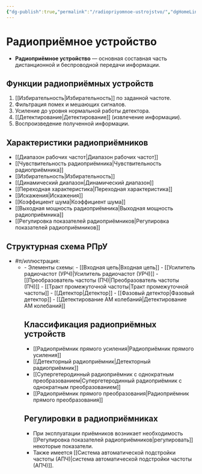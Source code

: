 ```yaml
---
{"dg-publish":true,"permalink":"/radiopriyomnoe-ustrojstvo/","dgHomeLink":true,"dgPassFrontmatter":false}
---
```



# Радиоприёмное устройство

- **Радиоприёмное устройство** — основная составная часть дистанционной и беспроводной передачи информации.

## Функции радиоприёмных устройств

1. [[Избирательность|Избирательность]] по заданной частоте.
2. Фильтрация помех и мешающих сигналов.
3. Усиление до уровня нормальной работы детектора.
4. [[Детектирование|Детектирование]] (извлечение информации).
5. Воспроизведение полученной информации.

## Характеристики радиоприёмников

- [[Диапазон рабочих частот|Диапазон рабочих частот]]
- [[Чувствительность радиоприёмника|Чувствительность радиоприёмника]]
- [[Избирательность|Избирательность]]
- [[Динамический диапазон|Динамический диапазон]]
- [[Переходная характеристика|Переходная характеристика]]
- [[Искажения|Искажения]]
- [[Коэффициент шума|Коэффициент шума]]
- [[Выходная мощность радиоприёмника|Выходная мощность радиоприёмника]]
- [[Регулировка показателей радиоприёмников|Регулировка показателей радиоприёмников]]

## Структурная схема РПрУ

- #π/иллюстрация:
	- <style>
.container {font-family: sans-serif; text-align: center;}
.button-wrapper button {z-index: 1;height: 40px; width: 100px; margin: 10px;padding: 5px;}
.excalidraw .App-menu_top .buttonList { display: flex;}
.excalidraw-wrapper { height: 800px; margin: 50px; position: relative;}
:root[dir="ltr"] .excalidraw .layer-ui__wrapper .zen-mode-transition.App-menu_bottom--transition-left {transform: none;}
</style><script src="https://unpkg.com/react@17/umd/react.production.min.js"></script><script src="https://unpkg.com/react-dom@17/umd/react-dom.production.min.js"></script><script type="text/javascript" src="https://unpkg.com/@excalidraw/excalidraw@0.12.0/dist/excalidraw.production.min.js"></script><div id="Stryktyrnaya_shema_radiopriemnikaexcalidraw.md1"></div><script>(function(){const InitialData={"type":"excalidraw","version":2,"source":"https://excalidraw.com","elements":[{"type":"rectangle","version":45,"versionNonce":816145316,"isDeleted":false,"id":"ghXqC0TDX0u3ArM_Ik_aE","fillStyle":"hachure","strokeWidth":1,"strokeStyle":"dashed","roughness":1,"opacity":100,"angle":0,"x":140.9870848212391,"y":-200,"strokeColor":"#c92a2a","backgroundColor":"#fa5252","width":280,"height":300,"seed":1962700157,"groupIds":[],"strokeSharpness":"round","boundElements":[{"type":"arrow","id":"rhnOtlIZ0YMhfaKW7QBjQ"},{"type":"arrow","id":"uCoALCoanV-YBfiORYOmS"},{"type":"arrow","id":"9ktZrllzgdWyAVyW5kjfO"}],"updated":1644234265504,"link":null},{"type":"line","version":7,"versionNonce":563026076,"isDeleted":false,"id":"945euxI9tKpwsUCegrD-8","fillStyle":"hachure","strokeWidth":1,"strokeStyle":"solid","roughness":1,"opacity":100,"angle":0,"x":-240,"y":-160,"strokeColor":"#000000","backgroundColor":"transparent","width":0,"height":60,"seed":577104637,"groupIds":[],"strokeSharpness":"round","boundElements":[],"updated":1644234265505,"link":null,"startBinding":null,"endBinding":null,"lastCommittedPoint":null,"startArrowhead":null,"endArrowhead":null,"points":[[0,0],[0,60]]},{"type":"line","version":7,"versionNonce":1426149156,"isDeleted":false,"id":"prLwOL2PLbQagvK0i4xPM","fillStyle":"hachure","strokeWidth":1,"strokeStyle":"solid","roughness":1,"opacity":100,"angle":0,"x":-240,"y":-160,"strokeColor":"#000000","backgroundColor":"transparent","width":20,"height":40,"seed":1357682323,"groupIds":[],"strokeSharpness":"round","boundElements":[],"updated":1644234265505,"link":null,"startBinding":null,"endBinding":null,"lastCommittedPoint":null,"startArrowhead":null,"endArrowhead":null,"points":[[0,0],[-20,-40]]},{"type":"line","version":7,"versionNonce":1910088988,"isDeleted":false,"id":"ogy7y8gidihFi2jFYLGxK","fillStyle":"hachure","strokeWidth":1,"strokeStyle":"solid","roughness":1,"opacity":100,"angle":0,"x":-240,"y":-160,"strokeColor":"#000000","backgroundColor":"transparent","width":20,"height":40,"seed":981626077,"groupIds":[],"strokeSharpness":"round","boundElements":[],"updated":1644234265505,"link":null,"startBinding":null,"endBinding":null,"lastCommittedPoint":null,"startArrowhead":null,"endArrowhead":null,"points":[[0,0],[20,-40]]},{"type":"rectangle","version":23,"versionNonce":1842596516,"isDeleted":false,"id":"5GLR7s3c27FN-1K77F5pI","fillStyle":"hachure","strokeWidth":1,"strokeStyle":"solid","roughness":1,"opacity":100,"angle":0,"x":-200,"y":-140,"strokeColor":"#000000","backgroundColor":"transparent","width":80,"height":80,"seed":1755728371,"groupIds":[],"strokeSharpness":"round","boundElements":[{"type":"arrow","id":"mbrU16seYscC5u4FjEIac"},{"type":"arrow","id":"Z7VZbbXtnH5zaGaNA80kz"},{"type":"arrow","id":"kf13xKKLAB4RkqUGwUjYG"}],"updated":1644234265505,"link":null},{"type":"rectangle","version":57,"versionNonce":1646174620,"isDeleted":false,"id":"mbFf8L3o7xeXxJ1Bst3DE","fillStyle":"hachure","strokeWidth":1,"strokeStyle":"solid","roughness":1,"opacity":100,"angle":0,"x":-60,"y":-140,"strokeColor":"#000000","backgroundColor":"transparent","width":180,"height":80,"seed":261796371,"groupIds":[],"strokeSharpness":"round","boundElements":[{"type":"arrow","id":"kf13xKKLAB4RkqUGwUjYG"},{"type":"arrow","id":"uCoALCoanV-YBfiORYOmS"}],"updated":1644234265505,"link":null},{"type":"rectangle","version":86,"versionNonce":1305138724,"isDeleted":false,"id":"dF-YLolXARsNX8EnvRSzh","fillStyle":"hachure","strokeWidth":1,"strokeStyle":"solid","roughness":1,"opacity":100,"angle":0,"x":180.9870848212391,"y":-140,"strokeColor":"#000000","backgroundColor":"transparent","width":80,"height":80,"seed":1050684989,"groupIds":[],"strokeSharpness":"round","boundElements":[{"type":"arrow","id":"uCoALCoanV-YBfiORYOmS"},{"type":"arrow","id":"LbAP2h5nJnYC16edppHJr"}],"updated":1644234265505,"link":null},{"type":"rectangle","version":70,"versionNonce":1771048476,"isDeleted":false,"id":"Pi8WIxymJvE5Q8xo9I_RY","fillStyle":"hachure","strokeWidth":1,"strokeStyle":"solid","roughness":1,"opacity":100,"angle":0,"x":320.98708482123914,"y":-140,"strokeColor":"#000000","backgroundColor":"transparent","width":80,"height":80,"seed":1694374749,"groupIds":[],"strokeSharpness":"round","boundElements":[{"type":"arrow","id":"LjL2W59-x-iPiWCaKLEDI"},{"type":"arrow","id":"2A1H7JwssgPhgAUnufZ7S"},{"type":"arrow","id":"wxTMki5ek20HouiP7abjW"}],"updated":1644234265505,"link":null},{"type":"text","version":19,"versionNonce":1104441764,"isDeleted":false,"id":"6XLjsfSj","fillStyle":"hachure","strokeWidth":1,"strokeStyle":"solid","roughness":1,"opacity":100,"angle":0,"x":-180,"y":-180,"strokeColor":"#000000","backgroundColor":"transparent","width":26,"height":25,"seed":174273619,"groupIds":[],"strokeSharpness":"round","boundElements":[],"updated":1644234265505,"link":null,"fontSize":20,"fontFamily":1,"text":"ВЦ","rawText":"ВЦ","baseline":18,"textAlign":"left","verticalAlign":"top","containerId":null,"originalText":"ВЦ"},{"type":"text","version":10,"versionNonce":1226828444,"isDeleted":false,"id":"RIM5Oqxv","fillStyle":"hachure","strokeWidth":1,"strokeStyle":"solid","roughness":1,"opacity":100,"angle":0,"x":-40,"y":-180,"strokeColor":"#000000","backgroundColor":"transparent","width":34,"height":25,"seed":1841843741,"groupIds":[],"strokeSharpness":"round","boundElements":[],"updated":1644234265505,"link":null,"fontSize":20,"fontFamily":1,"text":"УРЧ","rawText":"УРЧ","baseline":18,"textAlign":"left","verticalAlign":"top","containerId":null,"originalText":"УРЧ"},{"type":"text","version":28,"versionNonce":1226743076,"isDeleted":false,"id":"B15Vk7CT","fillStyle":"hachure","strokeWidth":1,"strokeStyle":"solid","roughness":1,"opacity":100,"angle":0,"x":200.9870848212391,"y":-180,"strokeColor":"#000000","backgroundColor":"transparent","width":29,"height":25,"seed":697912115,"groupIds":[],"strokeSharpness":"round","boundElements":[],"updated":1644234265505,"link":null,"fontSize":20,"fontFamily":1,"text":"СМ","rawText":"СМ","baseline":18,"textAlign":"left","verticalAlign":"top","containerId":null,"originalText":"СМ"},{"type":"rectangle","version":76,"versionNonce":1400911644,"isDeleted":false,"id":"xA3eqdtW3apDN60jKQ2p9","fillStyle":"hachure","strokeWidth":1,"strokeStyle":"solid","roughness":1,"opacity":100,"angle":0,"x":180.9870848212391,"y":0,"strokeColor":"#000000","backgroundColor":"transparent","width":80,"height":80,"seed":23972253,"groupIds":[],"strokeSharpness":"round","boundElements":[{"type":"arrow","id":"LbAP2h5nJnYC16edppHJr"}],"updated":1644234265505,"link":null},{"type":"arrow","version":7,"versionNonce":1293375652,"isDeleted":false,"id":"mbrU16seYscC5u4FjEIac","fillStyle":"hachure","strokeWidth":1,"strokeStyle":"solid","roughness":1,"opacity":100,"angle":0,"x":-240,"y":-100,"strokeColor":"#000000","backgroundColor":"transparent","width":40,"height":0,"seed":923165587,"groupIds":[],"strokeSharpness":"round","boundElements":[],"updated":1644234265505,"link":null,"startBinding":null,"endBinding":{"elementId":"5GLR7s3c27FN-1K77F5pI","focus":0,"gap":1},"lastCommittedPoint":null,"startArrowhead":null,"endArrowhead":"arrow","points":[[0,0],[40,0]]},{"type":"arrow","version":69,"versionNonce":891483036,"isDeleted":false,"id":"kf13xKKLAB4RkqUGwUjYG","fillStyle":"hachure","strokeWidth":1,"strokeStyle":"solid","roughness":1,"opacity":100,"angle":0,"x":-119,"y":-100,"strokeColor":"#000000","backgroundColor":"transparent","width":58,"height":0,"seed":1189697725,"groupIds":[],"strokeSharpness":"round","boundElements":[],"updated":1644234265505,"link":null,"startBinding":{"elementId":"5GLR7s3c27FN-1K77F5pI","gap":1,"focus":0},"endBinding":{"elementId":"mbFf8L3o7xeXxJ1Bst3DE","gap":1,"focus":0},"lastCommittedPoint":null,"startArrowhead":null,"endArrowhead":"arrow","points":[[0,0],[58,0]]},{"type":"arrow","version":98,"versionNonce":1500292132,"isDeleted":false,"id":"uCoALCoanV-YBfiORYOmS","fillStyle":"hachure","strokeWidth":1,"strokeStyle":"solid","roughness":1,"opacity":100,"angle":0,"x":120.98708482123911,"y":-100,"strokeColor":"#000000","backgroundColor":"transparent","width":60,"height":0,"seed":1676565139,"groupIds":[],"strokeSharpness":"round","boundElements":[],"updated":1644234265505,"link":null,"startBinding":{"elementId":"ghXqC0TDX0u3ArM_Ik_aE","focus":-0.3333333333333333,"gap":20.00000000000003},"endBinding":{"elementId":"dF-YLolXARsNX8EnvRSzh","focus":0,"gap":1},"lastCommittedPoint":null,"startArrowhead":null,"endArrowhead":"arrow","points":[[0,0],[60,0]]},{"type":"arrow","version":159,"versionNonce":1279264284,"isDeleted":false,"id":"LjL2W59-x-iPiWCaKLEDI","fillStyle":"hachure","strokeWidth":1,"strokeStyle":"solid","roughness":1,"opacity":100,"angle":0,"x":226.39704491079988,"y":-100,"strokeColor":"#000000","backgroundColor":"transparent","width":93.59003991043926,"height":0,"seed":1394883507,"groupIds":[],"strokeSharpness":"round","boundElements":[],"updated":1644234265505,"link":null,"startBinding":{"elementId":"Xdhjt7fx","focus":2.2217266815341308,"gap":12.217266815341304},"endBinding":{"elementId":"Pi8WIxymJvE5Q8xo9I_RY","focus":0,"gap":1},"lastCommittedPoint":null,"startArrowhead":null,"endArrowhead":"arrow","points":[[0,0],[93.59003991043926,0]]},{"type":"text","version":11,"versionNonce":1410105252,"isDeleted":false,"id":"RkcHxZO2","fillStyle":"hachure","strokeWidth":1,"strokeStyle":"solid","roughness":1,"opacity":100,"angle":0,"x":273.0204303616041,"y":31.066660563151345,"strokeColor":"#000000","backgroundColor":"transparent","width":11,"height":25,"seed":1674511443,"groupIds":[],"strokeSharpness":"round","boundElements":[],"updated":1644234265505,"link":null,"fontSize":20,"fontFamily":1,"text":"Г","rawText":"Г","baseline":18,"textAlign":"left","verticalAlign":"top","containerId":null,"originalText":"Г"},{"type":"text","version":15,"versionNonce":548912284,"isDeleted":false,"id":"HBDYulkR","fillStyle":"hachure","strokeWidth":1,"strokeStyle":"solid","roughness":1,"opacity":100,"angle":0,"x":340.98708482123914,"y":-180,"strokeColor":"#000000","backgroundColor":"transparent","width":27,"height":25,"seed":220784403,"groupIds":[],"strokeSharpness":"round","boundElements":[],"updated":1644234265505,"link":null,"fontSize":20,"fontFamily":1,"text":"ПФ","rawText":"ПФ","baseline":18,"textAlign":"left","verticalAlign":"top","containerId":null,"originalText":"ПФ"},{"type":"rectangle","version":95,"versionNonce":891611940,"isDeleted":false,"id":"7A6HpQYUo_5CdyD5uaVk8","fillStyle":"hachure","strokeWidth":1,"strokeStyle":"solid","roughness":1,"opacity":100,"angle":0,"x":460.98708482123914,"y":-140,"strokeColor":"#000000","backgroundColor":"transparent","width":159.01291517876086,"height":80,"seed":2004348371,"groupIds":[],"strokeSharpness":"round","boundElements":[{"type":"arrow","id":"wxTMki5ek20HouiP7abjW"},{"type":"arrow","id":"2A1H7JwssgPhgAUnufZ7S"}],"updated":1644234265505,"link":null},{"type":"arrow","version":231,"versionNonce":1280166172,"isDeleted":false,"id":"wxTMki5ek20HouiP7abjW","fillStyle":"hachure","strokeWidth":1,"strokeStyle":"solid","roughness":1,"opacity":100,"angle":0,"x":401.98708482123914,"y":-100,"strokeColor":"#000000","backgroundColor":"transparent","width":57.99999999999994,"height":0,"seed":1319423197,"groupIds":[],"strokeSharpness":"round","boundElements":[],"updated":1644234265505,"link":null,"startBinding":{"elementId":"Pi8WIxymJvE5Q8xo9I_RY","gap":1,"focus":0},"endBinding":{"elementId":"7A6HpQYUo_5CdyD5uaVk8","gap":1,"focus":0},"lastCommittedPoint":null,"startArrowhead":null,"endArrowhead":"arrow","points":[[0,0],[57.99999999999994,0]]},{"type":"rectangle","version":106,"versionNonce":1059317412,"isDeleted":false,"id":"bMWt7szm0YChTqBGUMhJo","fillStyle":"hachure","strokeWidth":1,"strokeStyle":"solid","roughness":1,"opacity":100,"angle":0,"x":678.6446917514689,"y":-140,"strokeColor":"#000000","backgroundColor":"transparent","width":180,"height":80,"seed":1097683379,"groupIds":[],"strokeSharpness":"round","boundElements":[{"type":"arrow","id":"qp_WG8X0s33tSaKR8flUX"},{"type":"arrow","id":"2A1H7JwssgPhgAUnufZ7S"},{"type":"arrow","id":"wd9jimY6dqN8MpunOanpF"}],"updated":1644234265505,"link":null},{"type":"arrow","version":295,"versionNonce":577652124,"isDeleted":false,"id":"qp_WG8X0s33tSaKR8flUX","fillStyle":"hachure","strokeWidth":1,"strokeStyle":"solid","roughness":1,"opacity":100,"angle":0,"x":619.6446917514689,"y":-100,"strokeColor":"#000000","backgroundColor":"transparent","width":58,"height":0,"seed":1410340605,"groupIds":[],"strokeSharpness":"round","boundElements":[],"updated":1644234265505,"link":null,"startBinding":null,"endBinding":{"elementId":"bMWt7szm0YChTqBGUMhJo","focus":0,"gap":1},"lastCommittedPoint":null,"startArrowhead":null,"endArrowhead":"arrow","points":[[0,0],[58,0]]},{"type":"rectangle","version":106,"versionNonce":917991972,"isDeleted":false,"id":"L7TgO8XQ-UkTZRmF4zMiw","fillStyle":"hachure","strokeWidth":1,"strokeStyle":"solid","roughness":1,"opacity":100,"angle":0,"x":920.2535294195824,"y":-136.66666666666697,"strokeColor":"#000000","backgroundColor":"transparent","width":80,"height":80,"seed":1072878045,"groupIds":[],"strokeSharpness":"round","boundElements":[{"type":"arrow","id":"wd9jimY6dqN8MpunOanpF"},{"type":"arrow","id":"2A1H7JwssgPhgAUnufZ7S"},{"type":"arrow","id":"ytfgNAxtrE84ZfGVwHEaE"}],"updated":1644234265505,"link":null},{"type":"arrow","version":324,"versionNonce":1212887580,"isDeleted":false,"id":"wd9jimY6dqN8MpunOanpF","fillStyle":"hachure","strokeWidth":1,"strokeStyle":"solid","roughness":1,"opacity":100,"angle":0,"x":860.2535294195824,"y":-96.66666666666697,"strokeColor":"#000000","backgroundColor":"transparent","width":60,"height":0,"seed":180455027,"groupIds":[],"strokeSharpness":"round","boundElements":[],"updated":1644234265505,"link":null,"startBinding":{"elementId":"bMWt7szm0YChTqBGUMhJo","focus":0.08333333333332578,"gap":1.6088376681134378},"endBinding":{"elementId":"L7TgO8XQ-UkTZRmF4zMiw","focus":0,"gap":1},"lastCommittedPoint":null,"startArrowhead":null,"endArrowhead":"arrow","points":[[0,0],[60,0]]},{"type":"arrow","version":224,"versionNonce":449678756,"isDeleted":false,"id":"LbAP2h5nJnYC16edppHJr","fillStyle":"hachure","strokeWidth":1,"strokeStyle":"solid","roughness":1,"opacity":100,"angle":0,"x":220.9870848212391,"y":0,"strokeColor":"#000000","backgroundColor":"transparent","width":0.8333333333337123,"height":56.733327229817405,"seed":1589616989,"groupIds":[],"strokeSharpness":"round","boundElements":[],"updated":1644234265505,"link":null,"startBinding":{"elementId":"xA3eqdtW3apDN60jKQ2p9","focus":-0.014475971424807227,"gap":1},"endBinding":{"elementId":"dF-YLolXARsNX8EnvRSzh","focus":-0.03618992856201562,"gap":3.266672770182595},"lastCommittedPoint":null,"startArrowhead":null,"endArrowhead":"arrow","points":[[0,0],[0.8333333333337123,-56.733327229817405]]},{"type":"text","version":18,"versionNonce":1826000540,"isDeleted":false,"id":"Xxqa7IHX","fillStyle":"hachure","strokeWidth":1,"strokeStyle":"solid","roughness":1,"opacity":100,"angle":0,"x":480.98708482123914,"y":-180,"strokeColor":"#000000","backgroundColor":"transparent","width":36,"height":25,"seed":1348136445,"groupIds":[],"strokeSharpness":"round","boundElements":[],"updated":1644234265505,"link":null,"fontSize":20,"fontFamily":1,"text":"УПЧ","rawText":"УПЧ","baseline":18,"textAlign":"left","verticalAlign":"top","containerId":null,"originalText":"УПЧ"},{"type":"text","version":25,"versionNonce":1553217828,"isDeleted":false,"id":"qerfqVCf","fillStyle":"hachure","strokeWidth":1,"strokeStyle":"solid","roughness":1,"opacity":100,"angle":0,"x":758.6446917514689,"y":-180,"strokeColor":"#000000","backgroundColor":"transparent","width":16,"height":25,"seed":491718077,"groupIds":[],"strokeSharpness":"round","boundElements":[],"updated":1644234265505,"link":null,"fontSize":20,"fontFamily":1,"text":"Д","rawText":"Д","baseline":18,"textAlign":"left","verticalAlign":"top","containerId":null,"originalText":"Д"},{"type":"text","version":35,"versionNonce":281172764,"isDeleted":false,"id":"o0EBTj88","fillStyle":"hachure","strokeWidth":1,"strokeStyle":"solid","roughness":1,"opacity":100,"angle":0,"x":938.6446917514689,"y":-180,"strokeColor":"#000000","backgroundColor":"transparent","width":32,"height":25,"seed":221001683,"groupIds":[],"strokeSharpness":"round","boundElements":[],"updated":1644234265505,"link":null,"fontSize":20,"fontFamily":1,"text":"УНЧ","rawText":"УНЧ","baseline":18,"textAlign":"left","verticalAlign":"top","containerId":null,"originalText":"УНЧ"},{"type":"arrow","version":181,"versionNonce":393835684,"isDeleted":false,"id":"ytfgNAxtrE84ZfGVwHEaE","fillStyle":"hachure","strokeWidth":1,"strokeStyle":"solid","roughness":1,"opacity":100,"angle":0,"x":1000.2535294195824,"y":-96.66666666666697,"strokeColor":"#000000","backgroundColor":"transparent","width":60,"height":0,"seed":4248573,"groupIds":[],"strokeSharpness":"round","boundElements":[],"updated":1644234265505,"link":null,"startBinding":{"elementId":"L7TgO8XQ-UkTZRmF4zMiw","focus":0,"gap":1},"endBinding":null,"lastCommittedPoint":null,"startArrowhead":null,"endArrowhead":"arrow","points":[[0,0],[60,0]]},{"type":"text","version":122,"versionNonce":1317050268,"isDeleted":false,"id":"9AHAdKt9","fillStyle":"hachure","strokeWidth":1,"strokeStyle":"dashed","roughness":1,"opacity":100,"angle":0,"x":520.9870848212391,"y":20,"strokeColor":"#c92a2a","backgroundColor":"#fa5252","width":169,"height":50,"seed":1055661171,"groupIds":[],"strokeSharpness":"round","boundElements":[],"updated":1644234265505,"link":null,"fontSize":20,"fontFamily":1,"text":"Преобразователь\nчастоты","rawText":"Преобразователь\nчастоты","baseline":43,"textAlign":"left","verticalAlign":"top","containerId":null,"originalText":"Преобразователь\nчастоты"},{"type":"arrow","version":201,"versionNonce":1227571236,"isDeleted":false,"id":"rhnOtlIZ0YMhfaKW7QBjQ","fillStyle":"hachure","strokeWidth":1,"strokeStyle":"dashed","roughness":1,"opacity":100,"angle":0,"x":500.98708482123914,"y":40,"strokeColor":"#c92a2a","backgroundColor":"#fa5252","width":79,"height":0,"seed":1534377277,"groupIds":[],"strokeSharpness":"round","boundElements":[],"updated":1644234265505,"link":null,"startBinding":null,"endBinding":{"elementId":"ghXqC0TDX0u3ArM_Ik_aE","focus":0.6,"gap":1},"lastCommittedPoint":null,"startArrowhead":null,"endArrowhead":"arrow","points":[[0,0],[-79,0]]},{"type":"line","version":99,"versionNonce":838623388,"isDeleted":false,"id":"7hiy2SgTsJcJq0giToXfu","fillStyle":"hachure","strokeWidth":1,"strokeStyle":"solid","roughness":1,"opacity":100,"angle":0,"x":-179.6881057067681,"y":-113.81084117924043,"strokeColor":"#000000","backgroundColor":"transparent","width":31.579640036887554,"height":8.571428571428612,"seed":1215635996,"groupIds":[],"strokeSharpness":"round","boundElements":[],"updated":1644234265505,"link":null,"startBinding":null,"endBinding":null,"lastCommittedPoint":null,"startArrowhead":null,"endArrowhead":null,"points":[[0,0],[13.008211465458999,-6.145838243912976],[19.436782894030443,2.4255903275156356],[31.579640036887554,-3.2886953867700868]]},{"type":"line","version":104,"versionNonce":1122797348,"isDeleted":false,"id":"epnPDM8pzbtEG20l-l4s6","fillStyle":"hachure","strokeWidth":1,"strokeStyle":"solid","roughness":1,"opacity":100,"angle":0,"x":-179.1000448313076,"y":-93.40557728742428,"strokeColor":"#000000","backgroundColor":"transparent","width":31.579640036887554,"height":8.571428571428612,"seed":1425338660,"groupIds":[],"strokeSharpness":"round","boundElements":[],"updated":1644234265505,"link":null,"startBinding":null,"endBinding":null,"lastCommittedPoint":null,"startArrowhead":null,"endArrowhead":null,"points":[[0,0],[13.008211465458999,-6.145838243912976],[19.436782894030443,2.4255903275156356],[31.579640036887554,-3.2886953867700868]]},{"type":"line","version":99,"versionNonce":358477084,"isDeleted":false,"id":"ZPPnRK2ZZhhPAeidTnJXg","fillStyle":"hachure","strokeWidth":1,"strokeStyle":"solid","roughness":1,"opacity":100,"angle":0,"x":-180,"y":-73.85416175608701,"strokeColor":"#000000","backgroundColor":"transparent","width":31.579640036887554,"height":8.571428571428612,"seed":154222372,"groupIds":[],"strokeSharpness":"round","boundElements":[],"updated":1644234265505,"link":null,"startBinding":null,"endBinding":null,"lastCommittedPoint":null,"startArrowhead":null,"endArrowhead":null,"points":[[0,0],[13.008211465458999,-6.145838243912976],[19.436782894030443,2.4255903275156356],[31.579640036887554,-3.2886953867700868]]},{"type":"line","version":100,"versionNonce":1771569828,"isDeleted":false,"id":"k6xgNFmMOD0nP-TXlcZkR","fillStyle":"hachure","strokeWidth":1,"strokeStyle":"solid","roughness":1,"opacity":100,"angle":0,"x":-25.625,"y":-121.875,"strokeColor":"#000000","backgroundColor":"transparent","width":39.43678289403044,"height":42.425590327515636,"seed":1988475556,"groupIds":[],"strokeSharpness":"sharp","boundElements":[],"updated":1644234265505,"link":null,"startBinding":null,"endBinding":null,"lastCommittedPoint":null,"startArrowhead":null,"endArrowhead":null,"points":[[0,0],[0.1510686083162227,42.425590327515636],[39.43678289403044,19.568447470372746],[0,0]]},{"type":"line","version":83,"versionNonce":500820380,"isDeleted":false,"id":"wZsDWtDig2uhmJ0UrDgHy","fillStyle":"hachure","strokeWidth":1,"strokeStyle":"solid","roughness":1,"opacity":100,"angle":0,"x":200.9870848212391,"y":20,"strokeColor":"#000000","backgroundColor":"transparent","width":39.43678289403044,"height":42.425590327515636,"seed":1816248348,"groupIds":[],"strokeSharpness":"sharp","boundElements":[],"updated":1644234265505,"link":null,"startBinding":null,"endBinding":null,"lastCommittedPoint":null,"startArrowhead":null,"endArrowhead":null,"points":[[0,0],[0.1510686083162227,42.425590327515636],[39.43678289403044,19.568447470372746],[0,0]]},{"type":"line","version":95,"versionNonce":877137444,"isDeleted":false,"id":"sBQX1OC1jjlOg1Iq3EmKW","fillStyle":"hachure","strokeWidth":1,"strokeStyle":"solid","roughness":1,"opacity":100,"angle":0,"x":490.98708482123914,"y":-120,"strokeColor":"#000000","backgroundColor":"transparent","width":39.43678289403044,"height":42.425590327515636,"seed":1104076708,"groupIds":[],"strokeSharpness":"sharp","boundElements":[],"updated":1644234265505,"link":null,"startBinding":null,"endBinding":null,"lastCommittedPoint":null,"startArrowhead":null,"endArrowhead":null,"points":[[0,0],[0.1510686083162227,42.425590327515636],[39.43678289403044,19.568447470372746],[0,0]]},{"type":"line","version":100,"versionNonce":513955356,"isDeleted":false,"id":"akq_hLtXtCdwZ8aIg2Pal","fillStyle":"hachure","strokeWidth":1,"strokeStyle":"solid","roughness":1,"opacity":100,"angle":0,"x":940.2535294195824,"y":-116.66666666666697,"strokeColor":"#000000","backgroundColor":"transparent","width":39.43678289403044,"height":42.425590327515636,"seed":785079452,"groupIds":[],"strokeSharpness":"sharp","boundElements":[],"updated":1644234265505,"link":null,"startBinding":null,"endBinding":null,"lastCommittedPoint":null,"startArrowhead":null,"endArrowhead":null,"points":[[0,0],[0.1510686083162227,42.425590327515636],[39.43678289403044,19.568447470372746],[0,0]]},{"type":"line","version":62,"versionNonce":1407887780,"isDeleted":false,"id":"m3Ipt5G8e-6iSQEupUULZ","fillStyle":"hachure","strokeWidth":1,"strokeStyle":"solid","roughness":1,"opacity":100,"angle":0,"x":679.3107833798416,"y":-59.38068034872413,"strokeColor":"#000000","backgroundColor":"transparent","width":179.33390837162733,"height":80.61931965127587,"seed":1207146396,"groupIds":[],"strokeSharpness":"sharp","boundElements":[],"updated":1644234265505,"link":null,"startBinding":null,"endBinding":null,"lastCommittedPoint":null,"startArrowhead":null,"endArrowhead":null,"points":[[0,0],[179.33390837162733,-80.61931965127587]]},{"type":"line","version":590,"versionNonce":883503772,"isDeleted":false,"id":"26N4jW-DD86Nkn9dtVDFz","fillStyle":"hachure","strokeWidth":1,"strokeStyle":"solid","roughness":1,"opacity":100,"angle":0,"x":694.9897784125152,"y":-126.3551106129763,"strokeColor":"#000000","backgroundColor":"transparent","width":27.688979024845338,"height":7.5154151741445245,"seed":932144156,"groupIds":[],"strokeSharpness":"round","boundElements":[],"updated":1644234265505,"link":null,"startBinding":null,"endBinding":null,"lastCommittedPoint":null,"startArrowhead":null,"endArrowhead":null,"points":[[0,0],[11.405579480865624,-5.38866136621645],[17.042140861474078,2.1267538079280746],[27.688979024845338,-2.883522974834918]]},{"type":"line","version":569,"versionNonce":732812580,"isDeleted":false,"id":"J-_2gBT7ByMRkxeiosQfC","fillStyle":"hachure","strokeWidth":1,"strokeStyle":"solid","roughness":1,"opacity":100,"angle":0,"x":695.635565644829,"y":-108.56293415210199,"strokeColor":"#000000","backgroundColor":"transparent","width":27.688979024845338,"height":7.5154151741445245,"seed":1453161380,"groupIds":[],"strokeSharpness":"round","boundElements":[],"updated":1644234265505,"link":null,"startBinding":null,"endBinding":null,"lastCommittedPoint":null,"startArrowhead":null,"endArrowhead":null,"points":[[0,0],[11.405579480865624,-5.38866136621645],[17.042140861474078,2.1267538079280746],[27.688979024845338,-2.883522974834918]]},{"type":"line","version":565,"versionNonce":245399324,"isDeleted":false,"id":"SBgcXdaanIgI6_ES8rrUP","fillStyle":"hachure","strokeWidth":1,"strokeStyle":"solid","roughness":1,"opacity":100,"angle":0,"x":694.992628452502,"y":-91.32644571662806,"strokeColor":"#000000","backgroundColor":"transparent","width":27.688979024845338,"height":7.5154151741445245,"seed":147095708,"groupIds":[],"strokeSharpness":"round","boundElements":[],"updated":1644234265505,"link":null,"startBinding":null,"endBinding":null,"lastCommittedPoint":null,"startArrowhead":null,"endArrowhead":null,"points":[[0,0],[11.405579480865624,-5.38866136621645],[17.042140861474078,2.1267538079280746],[27.688979024845338,-2.883522974834918]]},{"type":"line","version":618,"versionNonce":150966436,"isDeleted":false,"id":"i886LmgoipULeqkZ_dHe0","fillStyle":"hachure","strokeWidth":1,"strokeStyle":"solid","roughness":1,"opacity":100,"angle":0,"x":817.8165106081268,"y":-104.63791256511662,"strokeColor":"#000000","backgroundColor":"transparent","width":27.688979024845338,"height":7.5154151741445245,"seed":40117284,"groupIds":[],"strokeSharpness":"round","boundElements":[],"updated":1644234265505,"link":null,"startBinding":null,"endBinding":null,"lastCommittedPoint":null,"startArrowhead":null,"endArrowhead":null,"points":[[0,0],[11.405579480865624,-5.38866136621645],[17.042140861474078,2.1267538079280746],[27.688979024845338,-2.883522974834918]]},{"type":"line","version":591,"versionNonce":888814492,"isDeleted":false,"id":"UjBvDIv32zhrFsLjDTUgJ","fillStyle":"hachure","strokeWidth":1,"strokeStyle":"solid","roughness":1,"opacity":100,"angle":0,"x":818.4622978404406,"y":-86.8457361042423,"strokeColor":"#000000","backgroundColor":"transparent","width":27.688979024845338,"height":7.5154151741445245,"seed":1618649116,"groupIds":[],"strokeSharpness":"round","boundElements":[],"updated":1644234265505,"link":null,"startBinding":null,"endBinding":null,"lastCommittedPoint":null,"startArrowhead":null,"endArrowhead":null,"points":[[0,0],[11.405579480865624,-5.38866136621645],[17.042140861474078,2.1267538079280746],[27.688979024845338,-2.883522974834918]]},{"type":"line","version":593,"versionNonce":1536023588,"isDeleted":false,"id":"3EClytjQyavwAo7r_hCVF","fillStyle":"hachure","strokeWidth":1,"strokeStyle":"solid","roughness":1,"opacity":100,"angle":0,"x":817.8193606481137,"y":-69.60924766876836,"strokeColor":"#000000","backgroundColor":"transparent","width":27.688979024845338,"height":7.5154151741445245,"seed":1913913252,"groupIds":[],"strokeSharpness":"round","boundElements":[],"updated":1644234265505,"link":null,"startBinding":null,"endBinding":null,"lastCommittedPoint":null,"startArrowhead":null,"endArrowhead":null,"points":[[0,0],[11.405579480865624,-5.38866136621645],[17.042140861474078,2.1267538079280746],[27.688979024845338,-2.883522974834918]]},{"type":"line","version":61,"versionNonce":1374185500,"isDeleted":false,"id":"BORaV2ZJD1HZhLxACjjl6","fillStyle":"hachure","strokeWidth":1,"strokeStyle":"solid","roughness":1,"opacity":100,"angle":0,"x":-168.3844004992344,"y":-113.14894383397478,"strokeColor":"#000000","backgroundColor":"transparent","width":10,"height":5.652173913043498,"seed":231434148,"groupIds":[],"strokeSharpness":"sharp","boundElements":[],"updated":1644234265505,"link":null,"startBinding":null,"endBinding":null,"lastCommittedPoint":null,"startArrowhead":null,"endArrowhead":null,"points":[[0,0],[10,-5.652173913043498]]},{"type":"line","version":56,"versionNonce":1833351076,"isDeleted":false,"id":"loD5pW-koUlIa27k4K23O","fillStyle":"hachure","strokeWidth":1,"strokeStyle":"solid","roughness":1,"opacity":100,"angle":0,"x":-168.3844004992344,"y":-74.45329166006172,"strokeColor":"#000000","backgroundColor":"transparent","width":10,"height":5.217391304347871,"seed":682668196,"groupIds":[],"strokeSharpness":"sharp","boundElements":[],"updated":1644234265505,"link":null,"startBinding":null,"endBinding":null,"lastCommittedPoint":null,"startArrowhead":null,"endArrowhead":null,"points":[[0,0],[10,-5.217391304347871]]},{"type":"line","version":121,"versionNonce":2036139164,"isDeleted":false,"id":"tPTLS8vpCEfuu0C6BlgF4","fillStyle":"hachure","strokeWidth":1,"strokeStyle":"solid","roughness":1,"opacity":100,"angle":0,"x":51.56189429323189,"y":-120.10416175608701,"strokeColor":"#000000","backgroundColor":"transparent","width":31.579640036887554,"height":8.571428571428612,"seed":313827492,"groupIds":[],"strokeSharpness":"round","boundElements":[],"updated":1644234265505,"link":null,"startBinding":null,"endBinding":null,"lastCommittedPoint":null,"startArrowhead":null,"endArrowhead":null,"points":[[0,0],[13.008211465458999,-6.145838243912976],[19.436782894030443,2.4255903275156356],[31.579640036887554,-3.2886953867700868]]},{"type":"line","version":126,"versionNonce":441983780,"isDeleted":false,"id":"u0P9V1OlF4kAnDbAyFFYp","fillStyle":"hachure","strokeWidth":1,"strokeStyle":"solid","roughness":1,"opacity":100,"angle":0,"x":52.1499551686924,"y":-99.69889786427086,"strokeColor":"#000000","backgroundColor":"transparent","width":31.579640036887554,"height":8.571428571428612,"seed":417213340,"groupIds":[],"strokeSharpness":"round","boundElements":[],"updated":1644234265505,"link":null,"startBinding":null,"endBinding":null,"lastCommittedPoint":null,"startArrowhead":null,"endArrowhead":null,"points":[[0,0],[13.008211465458999,-6.145838243912976],[19.436782894030443,2.4255903275156356],[31.579640036887554,-3.2886953867700868]]},{"type":"line","version":121,"versionNonce":1896485148,"isDeleted":false,"id":"rleIw_VdB-QcS9COWOqvc","fillStyle":"hachure","strokeWidth":1,"strokeStyle":"solid","roughness":1,"opacity":100,"angle":0,"x":51.25,"y":-80.1474823329336,"strokeColor":"#000000","backgroundColor":"transparent","width":31.579640036887554,"height":8.571428571428612,"seed":203484196,"groupIds":[],"strokeSharpness":"round","boundElements":[],"updated":1644234265505,"link":null,"startBinding":null,"endBinding":null,"lastCommittedPoint":null,"startArrowhead":null,"endArrowhead":null,"points":[[0,0],[13.008211465458999,-6.145838243912976],[19.436782894030443,2.4255903275156356],[31.579640036887554,-3.2886953867700868]]},{"type":"line","version":83,"versionNonce":154148516,"isDeleted":false,"id":"mB_8bQ95_Jq-TKV-dpsPx","fillStyle":"hachure","strokeWidth":1,"strokeStyle":"solid","roughness":1,"opacity":100,"angle":0,"x":62.8655995007656,"y":-119.44226441082138,"strokeColor":"#000000","backgroundColor":"transparent","width":10,"height":5.652173913043498,"seed":1942902812,"groupIds":[],"strokeSharpness":"sharp","boundElements":[],"updated":1644234265505,"link":null,"startBinding":null,"endBinding":null,"lastCommittedPoint":null,"startArrowhead":null,"endArrowhead":null,"points":[[0,0],[10,-5.652173913043498]]},{"type":"line","version":78,"versionNonce":2019659164,"isDeleted":false,"id":"oJG042lbg7p9VonoqqVa_","fillStyle":"hachure","strokeWidth":1,"strokeStyle":"solid","roughness":1,"opacity":100,"angle":0,"x":62.8655995007656,"y":-80.7466122369083,"strokeColor":"#000000","backgroundColor":"transparent","width":10,"height":5.217391304347871,"seed":955762596,"groupIds":[],"strokeSharpness":"sharp","boundElements":[],"updated":1644234265505,"link":null,"startBinding":null,"endBinding":null,"lastCommittedPoint":null,"startArrowhead":null,"endArrowhead":null,"points":[[0,0],[10,-5.217391304347871]]},{"type":"line","version":143,"versionNonce":1652337188,"isDeleted":false,"id":"nzp8HD-JzjB77A-t3wlR0","fillStyle":"hachure","strokeWidth":1,"strokeStyle":"solid","roughness":1,"opacity":100,"angle":0,"x":556.7630067502134,"y":-117.83548256871923,"strokeColor":"#000000","backgroundColor":"transparent","width":31.579640036887554,"height":8.571428571428612,"seed":55841572,"groupIds":[],"strokeSharpness":"round","boundElements":[],"updated":1644234265505,"link":null,"startBinding":null,"endBinding":null,"lastCommittedPoint":null,"startArrowhead":null,"endArrowhead":null,"points":[[0,0],[13.008211465458999,-6.145838243912976],[19.436782894030443,2.4255903275156356],[31.579640036887554,-3.2886953867700868]]},{"type":"line","version":148,"versionNonce":278231580,"isDeleted":false,"id":"3auyVnwCigv2-ehLfcKgb","fillStyle":"hachure","strokeWidth":1,"strokeStyle":"solid","roughness":1,"opacity":100,"angle":0,"x":557.351067625674,"y":-97.4302186769031,"strokeColor":"#000000","backgroundColor":"transparent","width":31.579640036887554,"height":8.571428571428612,"seed":436543772,"groupIds":[],"strokeSharpness":"round","boundElements":[],"updated":1644234265506,"link":null,"startBinding":null,"endBinding":null,"lastCommittedPoint":null,"startArrowhead":null,"endArrowhead":null,"points":[[0,0],[13.008211465458999,-6.145838243912976],[19.436782894030443,2.4255903275156356],[31.579640036887554,-3.2886953867700868]]},{"type":"line","version":143,"versionNonce":153863588,"isDeleted":false,"id":"H0fPMjD6brFdF2dM38bh_","fillStyle":"hachure","strokeWidth":1,"strokeStyle":"solid","roughness":1,"opacity":100,"angle":0,"x":556.4511124569816,"y":-77.87880314556581,"strokeColor":"#000000","backgroundColor":"transparent","width":31.579640036887554,"height":8.571428571428612,"seed":1294864036,"groupIds":[],"strokeSharpness":"round","boundElements":[],"updated":1644234265506,"link":null,"startBinding":null,"endBinding":null,"lastCommittedPoint":null,"startArrowhead":null,"endArrowhead":null,"points":[[0,0],[13.008211465458999,-6.145838243912976],[19.436782894030443,2.4255903275156356],[31.579640036887554,-3.2886953867700868]]},{"type":"line","version":105,"versionNonce":1150801564,"isDeleted":false,"id":"aBgmPqSzQpDVdQtdywn7W","fillStyle":"hachure","strokeWidth":1,"strokeStyle":"solid","roughness":1,"opacity":100,"angle":0,"x":568.0667119577472,"y":-117.17358522345357,"strokeColor":"#000000","backgroundColor":"transparent","width":10,"height":5.652173913043498,"seed":1870306716,"groupIds":[],"strokeSharpness":"sharp","boundElements":[],"updated":1644234265506,"link":null,"startBinding":null,"endBinding":null,"lastCommittedPoint":null,"startArrowhead":null,"endArrowhead":null,"points":[[0,0],[10,-5.652173913043498]]},{"type":"line","version":100,"versionNonce":1382773028,"isDeleted":false,"id":"5gF5EWksEGpdJ1Hyr7LNa","fillStyle":"hachure","strokeWidth":1,"strokeStyle":"solid","roughness":1,"opacity":100,"angle":0,"x":568.0667119577472,"y":-78.47793304954051,"strokeColor":"#000000","backgroundColor":"transparent","width":10,"height":5.217391304347871,"seed":1362926116,"groupIds":[],"strokeSharpness":"sharp","boundElements":[],"updated":1644234265506,"link":null,"startBinding":null,"endBinding":null,"lastCommittedPoint":null,"startArrowhead":null,"endArrowhead":null,"points":[[0,0],[10,-5.217391304347871]]},{"type":"arrow","version":80,"versionNonce":1034529956,"isDeleted":false,"id":"zXTH7tygHJRbHp4DNIwSC","fillStyle":"hachure","strokeWidth":1,"strokeStyle":"solid","roughness":1,"opacity":100,"angle":0,"x":-125.20382678233364,"y":-137.61200365744676,"strokeColor":"#000000","backgroundColor":"transparent","width":30,"height":34.21052631578945,"seed":429414172,"groupIds":[],"strokeSharpness":"sharp","boundElements":[],"updated":1644234265506,"link":null,"startBinding":null,"endBinding":null,"lastCommittedPoint":null,"startArrowhead":null,"endArrowhead":"arrow","points":[[0,0],[30,-34.21052631578945]]},{"type":"line","version":41,"versionNonce":210755484,"isDeleted":false,"id":"sxd6drX7PAFYpjN8VtL-L","fillStyle":"hachure","strokeWidth":1,"strokeStyle":"solid","roughness":1,"opacity":100,"angle":0,"x":-196.78277415075468,"y":-66.0330562890257,"strokeColor":"#000000","backgroundColor":"transparent","width":24.736842105263236,"height":25.78947368421052,"seed":472418596,"groupIds":[],"strokeSharpness":"sharp","boundElements":[],"updated":1644234265506,"link":null,"startBinding":null,"endBinding":null,"lastCommittedPoint":null,"startArrowhead":null,"endArrowhead":null,"points":[[0,0],[-24.736842105263236,25.78947368421052]]},{"type":"line","version":65,"versionNonce":1864993820,"isDeleted":false,"id":"-6dkKxMoUMHkwMJzxqVGr","fillStyle":"hachure","strokeWidth":1,"strokeStyle":"solid","roughness":1,"opacity":100,"angle":0,"x":-97.30908994022832,"y":-38.664635236393906,"strokeColor":"#000000","backgroundColor":"transparent","width":40.52631578947364,"height":26.84210526315792,"seed":648985124,"groupIds":[],"strokeSharpness":"sharp","boundElements":[],"updated":1644234265506,"link":null,"startBinding":null,"endBinding":null,"lastCommittedPoint":null,"startArrowhead":null,"endArrowhead":null,"points":[[0,0],[40.52631578947364,-26.84210526315792]]},{"type":"arrow","version":106,"versionNonce":454677412,"isDeleted":false,"id":"9ktZrllzgdWyAVyW5kjfO","fillStyle":"hachure","strokeWidth":1,"strokeStyle":"solid","roughness":1,"opacity":100,"angle":0,"x":114.79617321766636,"y":-136.0330562890255,"strokeColor":"#000000","backgroundColor":"transparent","width":43.15789473684208,"height":29.4736842105263,"seed":1504258596,"groupIds":[],"strokeSharpness":"sharp","boundElements":[],"updated":1644234265506,"link":null,"startBinding":{"elementId":"ghXqC0TDX0u3ArM_Ik_aE","focus":-0.8123833994786576,"gap":26.190911603572772},"endBinding":null,"lastCommittedPoint":null,"startArrowhead":null,"endArrowhead":"arrow","points":[[0,0],[43.15789473684208,-29.4736842105263]]},{"type":"arrow","version":67,"versionNonce":450472092,"isDeleted":false,"id":"ByCcYwRnfebx9oilCe6H6","fillStyle":"hachure","strokeWidth":1,"strokeStyle":"solid","roughness":1,"opacity":100,"angle":0,"x":254.79617321766636,"y":0.809048974132395,"strokeColor":"#000000","backgroundColor":"transparent","width":30.526315789473756,"height":35.26315789473682,"seed":861731748,"groupIds":[],"strokeSharpness":"sharp","boundElements":[],"updated":1644234265506,"link":null,"startBinding":null,"endBinding":null,"lastCommittedPoint":null,"startArrowhead":null,"endArrowhead":"arrow","points":[[0,0],[30.526315789473756,-35.26315789473682]]},{"type":"line","version":55,"versionNonce":1466416932,"isDeleted":false,"id":"Pds1ew---oar2dGkeJVF_","fillStyle":"hachure","strokeWidth":1,"strokeStyle":"solid","roughness":1,"opacity":100,"angle":0,"x":144.79617321766636,"y":112.91431213202713,"strokeColor":"#000000","backgroundColor":"transparent","width":40.526315789473756,"height":38.42105263157896,"seed":1594644260,"groupIds":[],"strokeSharpness":"sharp","boundElements":[],"updated":1644234265506,"link":null,"startBinding":null,"endBinding":null,"lastCommittedPoint":null,"startArrowhead":null,"endArrowhead":null,"points":[[0,0],[40.526315789473756,-38.42105263157896]]},{"type":"line","version":224,"versionNonce":55719196,"isDeleted":false,"id":"EAIzLgeYjX5rrOxmmdAGX","fillStyle":"hachure","strokeWidth":1,"strokeStyle":"solid","roughness":1,"opacity":100,"angle":0,"x":-222.5722478349652,"y":-39.190951025867605,"strokeColor":"#000000","backgroundColor":"transparent","width":366.3157894736843,"height":152.91431213202713,"seed":1008455076,"groupIds":[],"strokeSharpness":"sharp","boundElements":[],"updated":1644234265506,"link":null,"startBinding":null,"endBinding":null,"lastCommittedPoint":null,"startArrowhead":null,"endArrowhead":null,"points":[[0,0],[122.5722478349652,-0.809048974132395],[123.68421052631572,151.05263157894734],[366.3157894736843,152.10526315789474]]},{"type":"line","version":88,"versionNonce":1096660892,"isDeleted":false,"id":"IOIunZGsYUez9HZAWgtvK","fillStyle":"hachure","strokeWidth":1,"strokeStyle":"solid","roughness":1,"opacity":100,"angle":0,"x":186.3751205860874,"y":-64.98042471007818,"strokeColor":"#000000","backgroundColor":"transparent","width":70.52631578947376,"height":74.73684210526312,"seed":1565869604,"groupIds":[],"strokeSharpness":"sharp","boundElements":[],"updated":1644234265506,"link":null,"startBinding":null,"endBinding":null,"lastCommittedPoint":null,"startArrowhead":null,"endArrowhead":null,"points":[[0,0],[34.21052631578948,-74.73684210526312],[70.52631578947376,0]]},{"type":"text","version":25,"versionNonce":1646172700,"isDeleted":false,"id":"9UbuhVwK","fillStyle":"hachure","strokeWidth":1,"strokeStyle":"solid","roughness":1,"opacity":100,"angle":0,"x":186.90143637556116,"y":-129.243582604815,"strokeColor":"#000000","backgroundColor":"transparent","width":20,"height":25,"seed":1445994532,"groupIds":[],"strokeSharpness":"sharp","boundElements":[],"updated":1644234265506,"link":null,"fontSize":20,"fontFamily":1,"text":"fс","rawText":"fс","baseline":18,"textAlign":"left","verticalAlign":"top","containerId":null,"originalText":"fс"},{"type":"text","version":27,"versionNonce":406904996,"isDeleted":false,"id":"Ml52bf0c","fillStyle":"hachure","strokeWidth":1,"strokeStyle":"solid","roughness":1,"opacity":100,"angle":0,"x":210.05933111240324,"y":-91.69095102586766,"strokeColor":"#000000","backgroundColor":"transparent","width":19,"height":25,"seed":1212458404,"groupIds":[],"strokeSharpness":"sharp","boundElements":[],"updated":1644234265506,"link":null,"fontSize":20,"fontFamily":1,"text":"fг","rawText":"fг","baseline":18,"textAlign":"left","verticalAlign":"top","containerId":null,"originalText":"fг"},{"type":"text","version":55,"versionNonce":473954724,"isDeleted":false,"id":"Xdhjt7fx","fillStyle":"hachure","strokeWidth":1,"strokeStyle":"solid","roughness":1,"opacity":100,"angle":0,"x":234.26985742819272,"y":-132.2172668153413,"strokeColor":"#000000","backgroundColor":"transparent","width":22,"height":20,"seed":1207760540,"groupIds":[],"strokeSharpness":"sharp","boundElements":[{"type":"arrow","id":"LjL2W59-x-iPiWCaKLEDI"}],"updated":1644234265506,"link":null,"fontSize":16,"fontFamily":1,"text":"fпч","rawText":"fпч","baseline":15,"textAlign":"left","verticalAlign":"top","containerId":null,"originalText":"fпч"},{"type":"text","version":13,"versionNonce":1310429084,"isDeleted":false,"id":"wxR0MGBd","fillStyle":"hachure","strokeWidth":1,"strokeStyle":"solid","roughness":1,"opacity":100,"angle":0,"x":-244.78277415075468,"y":-236.243582604815,"strokeColor":"#000000","backgroundColor":"transparent","width":78,"height":25,"seed":2121053340,"groupIds":[],"strokeSharpness":"sharp","boundElements":[],"updated":1644234265506,"link":null,"fontSize":20,"fontFamily":1,"text":"Антенна","rawText":"Антенна","baseline":18,"textAlign":"left","verticalAlign":"top","containerId":null,"originalText":"Антенна"},{"type":"line","version":148,"versionNonce":403731335,"isDeleted":false,"id":"McOFOl_pgvSiZX1xDa_Lj","fillStyle":"hachure","strokeWidth":1,"strokeStyle":"solid","roughness":1,"opacity":100,"angle":0,"x":344.73088238950163,"y":-116.27856689971988,"strokeColor":"#000000","backgroundColor":"transparent","width":31.579640036887554,"height":8.571428571428612,"seed":252795623,"groupIds":[],"strokeSharpness":"round","boundElements":[],"updated":1644234265506,"link":null,"startBinding":null,"endBinding":null,"lastCommittedPoint":null,"startArrowhead":null,"endArrowhead":null,"points":[[0,0],[13.008211465458999,-6.145838243912976],[19.436782894030443,2.4255903275156356],[31.579640036887554,-3.2886953867700868]]},{"type":"line","version":153,"versionNonce":101166185,"isDeleted":false,"id":"CyVfOu2CGG39rmvFSBnF5","fillStyle":"hachure","strokeWidth":1,"strokeStyle":"solid","roughness":1,"opacity":100,"angle":0,"x":345.3189432649622,"y":-95.87330300790374,"strokeColor":"#000000","backgroundColor":"transparent","width":31.579640036887554,"height":8.571428571428612,"seed":695429897,"groupIds":[],"strokeSharpness":"round","boundElements":[],"updated":1644234265506,"link":null,"startBinding":null,"endBinding":null,"lastCommittedPoint":null,"startArrowhead":null,"endArrowhead":null,"points":[[0,0],[13.008211465458999,-6.145838243912976],[19.436782894030443,2.4255903275156356],[31.579640036887554,-3.2886953867700868]]},{"type":"line","version":148,"versionNonce":15100583,"isDeleted":false,"id":"OJnqj1e5HMxe38qC7X_s2","fillStyle":"hachure","strokeWidth":1,"strokeStyle":"solid","roughness":1,"opacity":100,"angle":0,"x":344.4189880962698,"y":-76.32188747656646,"strokeColor":"#000000","backgroundColor":"transparent","width":31.579640036887554,"height":8.571428571428612,"seed":1779656199,"groupIds":[],"strokeSharpness":"round","boundElements":[],"updated":1644234265506,"link":null,"startBinding":null,"endBinding":null,"lastCommittedPoint":null,"startArrowhead":null,"endArrowhead":null,"points":[[0,0],[13.008211465458999,-6.145838243912976],[19.436782894030443,2.4255903275156356],[31.579640036887554,-3.2886953867700868]]},{"type":"line","version":110,"versionNonce":923285321,"isDeleted":false,"id":"GXF4XmnnytVKmzli8vgey","fillStyle":"hachure","strokeWidth":1,"strokeStyle":"solid","roughness":1,"opacity":100,"angle":0,"x":356.0345875970354,"y":-115.61666955445422,"strokeColor":"#000000","backgroundColor":"transparent","width":10,"height":5.652173913043498,"seed":2143494633,"groupIds":[],"strokeSharpness":"sharp","boundElements":[],"updated":1644234265506,"link":null,"startBinding":null,"endBinding":null,"lastCommittedPoint":null,"startArrowhead":null,"endArrowhead":null,"points":[[0,0],[10,-5.652173913043498]]},{"type":"line","version":105,"versionNonce":1177583047,"isDeleted":false,"id":"E5zy1ebE_GYuBtk_mjox9","fillStyle":"hachure","strokeWidth":1,"strokeStyle":"solid","roughness":1,"opacity":100,"angle":0,"x":356.0345875970354,"y":-76.92101738054116,"strokeColor":"#000000","backgroundColor":"transparent","width":10,"height":5.217391304347871,"seed":719785255,"groupIds":[],"strokeSharpness":"sharp","boundElements":[],"updated":1644234265506,"link":null,"startBinding":null,"endBinding":null,"lastCommittedPoint":null,"startArrowhead":null,"endArrowhead":null,"points":[[0,0],[10,-5.217391304347871]]}],"appState":{"theme":"light","viewBackgroundColor":"#ffffff","currentItemStrokeColor":"#000000","currentItemBackgroundColor":"transparent","currentItemFillStyle":"hachure","currentItemStrokeWidth":1,"currentItemStrokeStyle":"solid","currentItemRoughness":1,"currentItemOpacity":100,"currentItemFontFamily":1,"currentItemFontSize":20,"currentItemTextAlign":"left","currentItemStrokeSharpness":"sharp","currentItemStartArrowhead":null,"currentItemEndArrowhead":"arrow","currentItemLinearStrokeSharpness":"round","gridSize":null},"files":{}};InitialData.scrollToContent=true;App=()=>{const e=React.useRef(null),t=React.useRef(null),[n,i]=React.useState({width:void 0,height:void 0});return React.useEffect(()=>{i({width:t.current.getBoundingClientRect().width,height:t.current.getBoundingClientRect().height});const e=()=>{i({width:t.current.getBoundingClientRect().width,height:t.current.getBoundingClientRect().height})};return window.addEventListener("resize",e),()=>window.removeEventListener("resize",e)},[t]),React.createElement(React.Fragment,null,React.createElement("div",{className:"excalidraw-wrapper",ref:t},React.createElement(ExcalidrawLib.Excalidraw,{ref:e,width:n.width,height:n.height,initialData:InitialData,viewModeEnabled:!0,zenModeEnabled:!0,gridModeEnabled:!1})))},excalidrawWrapper=document.getElementById("Stryktyrnaya_shema_radiopriemnikaexcalidraw.md1");ReactDOM.render(React.createElement(App),excalidrawWrapper);})();</script>
		- Элементы схемы:
			- [[Входная цепь|Входная цепь]]
			- [[Усилитель радиочастот (УРЧ)|Усилитель радиочастот (УРЧ)]]
			- [[Преобразователь частоты (ПЧ)|Преобразователь частоты (ПЧ)]]
			- [[Тракт промежуточной частоты|Тракт промежуточной частоты]]
			- [[Детектор|Детектор]]
			- [[Фазовый детектор|Фазовый детектор]]
				- [[Детектирование АМ колебаний|Детектирование АМ колебаний]]

## Классификация радиоприёмных устройств

- [[Радиоприёмник прямого усиления|Радиоприёмник прямого усиления]]
- [[Детекторный радиоприёмник|Детекторный радиоприёмник]]
- [[Супергетеродинный радиоприёмник с однократным преобразованием|Супергетеродинный радиоприёмник с однократным преобразованием]]
- [[Радиоприёмник прямого преобразования|Радиоприёмник прямого преобразования]]

## Регулировки в радиоприёмниках

- При эксплуатации приёмников возникает необходимость [[Регулировка показателей радиоприёмников|регулировать]] некоторые показатели.
- Также имеется [[Система автоматической подстройки частоты (АПЧ)|система автоматической подстройки частоты (АПЧ)]].
